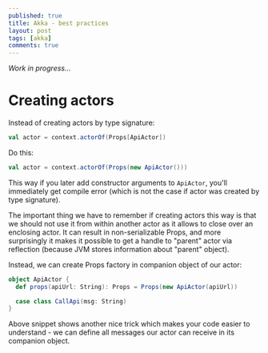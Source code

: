 ```yaml
---
published: true
title: Akka - best practices
layout: post
tags: [akka]
comments: true
---
```

*Work in progress...*
# Creating actors
Instead of creating actors by type signature:

```scala
val actor = context.actorOf(Props[ApiActor])
```

Do this:

```scala
val actor = context.actorOf(Props(new ApiActor()))
```
This way if you later add constructor arguments to `ApiActor`, you'll immediately get compile error
(which is not the case if actor was created by type signature).


The important thing we have to remember if creating actors this way is that we should not use it from within
another actor as it allows to close over an enclosing actor. It can result in non-serializable Props,
and more surprisingly it makes it possible to get a handle to "parent" actor via reflection
(because JVM stores information about "parent" object).

Instead, we can create Props factory in companion object of our actor:

```scala
object ApiActor {
  def props(apiUrl: String): Props = Props(new ApiActor(apiUrl))

  case class CallApi(msg: String)
}
```

Above snippet shows another nice trick which makes your code easier to understand -
 we can define all messages our actor can receive in its companion object.
